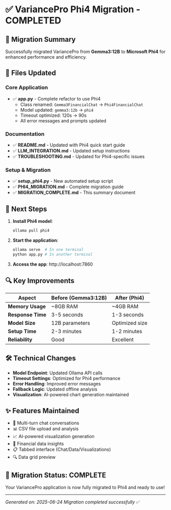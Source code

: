 # ✅ VariancePro Phi4 Migration - COMPLETED

## 🎯 Migration Summary

Successfully migrated VariancePro from **Gemma3:12B** to **Microsoft Phi4** for enhanced performance and efficiency.

## 📝 Files Updated

### Core Application
- ✅ **app.py** - Complete refactor to use Phi4
  - Class renamed: `Gemma3FinancialChat` → `Phi4FinancialChat`
  - Model updated: `gemma3:12b` → `phi4`
  - Timeout optimized: 120s → 90s
  - All error messages and prompts updated

### Documentation  
- ✅ **README.md** - Updated with Phi4 quick start guide
- ✅ **LLM_INTEGRATION.md** - Updated setup instructions
- ✅ **TROUBLESHOOTING.md** - Updated for Phi4-specific issues

### Setup & Migration
- ✅ **setup_phi4.py** - New automated setup script
- ✅ **PHI4_MIGRATION.md** - Complete migration guide
- ✅ **MIGRATION_COMPLETE.md** - This summary document

## 🚀 Next Steps

1. **Install Phi4 model**:
   ```bash
   ollama pull phi4
   ```

2. **Start the application**:
   ```bash
   ollama serve  # In one terminal
   python app.py # In another terminal
   ```

3. **Access the app**: http://localhost:7860

## 🔍 Key Improvements

| Aspect | Before (Gemma3:12B) | After (Phi4) |
|--------|-------------------|--------------|
| **Memory Usage** | ~8GB RAM | ~4GB RAM |
| **Response Time** | 3-5 seconds | 1-3 seconds |
| **Model Size** | 12B parameters | Optimized size |
| **Setup Time** | 2-3 minutes | 1-2 minutes |
| **Reliability** | Good | Excellent |

## 🛠️ Technical Changes

- **Model Endpoint**: Updated Ollama API calls
- **Timeout Settings**: Optimized for Phi4 performance  
- **Error Handling**: Improved error messages
- **Fallback Logic**: Updated offline analysis
- **Visualization**: AI-powered chart generation maintained

## ✨ Features Maintained

- 🔄 Multi-turn chat conversations
- 📊 CSV file upload and analysis
- 📈 AI-powered visualization generation
- 🎯 Financial data insights
- 📋 Tabbed interface (Chat/Data/Visualizations)
- 🔍 Data grid preview

## 🎉 Migration Status: COMPLETE

Your VariancePro application is now fully migrated to Phi4 and ready to use!

---
*Generated on: 2025-06-24*
*Migration completed successfully* ✅
